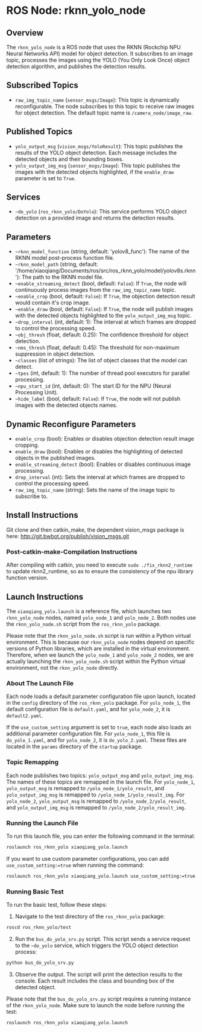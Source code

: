 # ROS Node: rknn_yolo_node

## Overview
The `rknn_yolo_node` is a ROS node that uses the RKNN (Rockchip NPU Neural Networks API) model for object detection. It subscribes to an image topic, processes the images using the YOLO (You Only Look Once) object detection algorithm, and publishes the detection results.

## Subscribed Topics
- `raw_img_topic_name` (`sensor_msgs/Image`): This topic is dynamically reconfigurable. The node subscribes to this topic to receive raw images for object detection. The default topic name is `/camera_node/image_raw`.

## Published Topics
- `yolo_output_msg` (`vision_msgs/YoloResult`): This topic publishes the results of the YOLO object detection. Each message includes the detected objects and their bounding boxes.
- `yolo_output_img_msg` (`sensor_msgs/Image`): This topic publishes the images with the detected objects highlighted, if the `enable_draw` parameter is set to `True`.

## Services
- `~do_yolo` (`ros_rknn_yolo/DoYolo`): This service performs YOLO object detection on a provided image and returns the detection results.

## Parameters
- `~rknn_model_function` (string, default: 'yolov8_func'): The name of the RKNN model post-process function file.
- `~rknn_model_path` (string, default: '/home/xiaoqiang/Documents/ros/src/ros_rknn_yolo/model/yolov8s.rknn'): The path to the RKNN model file.
- `~enable_streaming_detect` (bool, default: `False`): If `True`, the node will continuously process images from the `raw_img_topic_name` topic.
- `~enable_crop` (bool, default: `False`): If `True`, the objection detection result would contain it's crop image.
- `~enable_draw` (bool, default: `False`): If `True`, the node will publish images with the detected objects highlighted to the `yolo_output_img_msg` topic.
- `~drop_interval` (int, default: 1): The interval at which frames are dropped to control the processing speed.
- `~obj_thresh` (float, default: 0.25): The confidence threshold for object detection.
- `~nms_thresh` (float, default: 0.45): The threshold for non-maximum suppression in object detection.
- `~classes` (list of strings): The list of object classes that the model can detect.
- `~tpes` (int, default: 1): The number of thread pool executors for parallel processing.
- `~npu_start_id` (int, default: 0): The start ID for the NPU (Neural Processing Unit).
- `~hide_label` (bool, default: `False`): If `True`, the node will not publish images with the detected objects names.

## Dynamic Reconfigure Parameters
- `enable_crop` (bool): Enables or disables objection detection result image cropping.
- `enable_draw` (bool): Enables or disables the highlighting of detected objects in the published images.
- `enable_streaming_detect` (bool): Enables or disables continuous image processing.
- `drop_interval` (int): Sets the interval at which frames are dropped to control the processing speed.
- `raw_img_topic_name` (string): Sets the name of the image topic to subscribe to.

## Install Instructions

Git clone and then catkin_make, the dependent vision_msgs package is here: http://git.bwbot.org/publish/vision_msgs.git

### Post-catkin-make-Compilation Instructions

After compiling with catkin, you need to execute `sudo ./fix_rknn2_runtime` to update rknn2_runtime, so as to ensure the consistency of the npu library function version.

## Launch Instructions

The `xiaoqiang_yolo.launch` is a reference file, which launches two `rknn_yolo_node` nodes, named `yolo_node_1` and `yolo_node_2`. Both nodes use the `rknn_yolo_node.sh` script from the `ros_rknn_yolo` package.

Please note that the `rknn_yolo_node.sh` script is run within a Python virtual environment. This is because our `rknn_yolo_node` nodes depend on specific versions of Python libraries, which are installed in the virtual environment. Therefore, when we launch the `yolo_node_1` and `yolo_node_2` nodes, we are actually launching the `rknn_yolo_node.sh` script within the Python virtual environment, not the `rknn_yolo_node` directly.

### About The Launch File

Each node loads a default parameter configuration file upon launch, located in the `config` directory of the `ros_rknn_yolo` package. For `yolo_node_1`, the default configuration file is `default.yaml`, and for `yolo_node_2`, it is `default2.yaml`.

If the `use_custom_setting` argument is set to `true`, each node also loads an additional parameter configuration file. For `yolo_node_1`, this file is `do_yolo_1.yaml`, and for `yolo_node_2`, it is `do_yolo_2.yaml`. These files are located in the `params` directory of the `startup` package.

### Topic Remapping

Each node publishes two topics: `yolo_output_msg` and `yolo_output_img_msg`. The names of these topics are remapped in the launch file. For `yolo_node_1`, `yolo_output_msg` is remapped to `/yolo_node_1/yolo_result`, and `yolo_output_img_msg` is remapped to `/yolo_node_1/yolo_result_img`. For `yolo_node_2`, `yolo_output_msg` is remapped to `/yolo_node_2/yolo_result`, and `yolo_output_img_msg` is remapped to `/yolo_node_2/yolo_result_img`.

### Running the Launch File

To run this launch file, you can enter the following command in the terminal:

```bash
roslaunch ros_rknn_yolo xiaoqiang_yolo.launch
```

If you want to use custom parameter configurations, you can add `use_custom_setting:=true` when running the command:

```bash
roslaunch ros_rknn_yolo xiaoqiang_yolo.launch use_custom_setting:=true
```

### Running Basic Test

To run the basic test, follow these steps:

1. Navigate to the test directory of the `ros_rknn_yolo` package:

```bash
roscd ros_rknn_yolo/test
```

2. Run the `bus_do_yolo_srv.py` script. This script sends a service request to the `~do_yolo` service, which triggers the YOLO object detection process:

```bash
python bus_do_yolo_srv.py
```

3. Observe the output. The script will print the detection results to the console. Each result includes the class and bounding box of the detected object.

Please note that the `bus_do_yolo_srv.py` script requires a running instance of the `rknn_yolo_node`. Make sure to launch the node before running the test:

```bash
roslaunch ros_rknn_yolo xiaoqiang_yolo.launch
```
